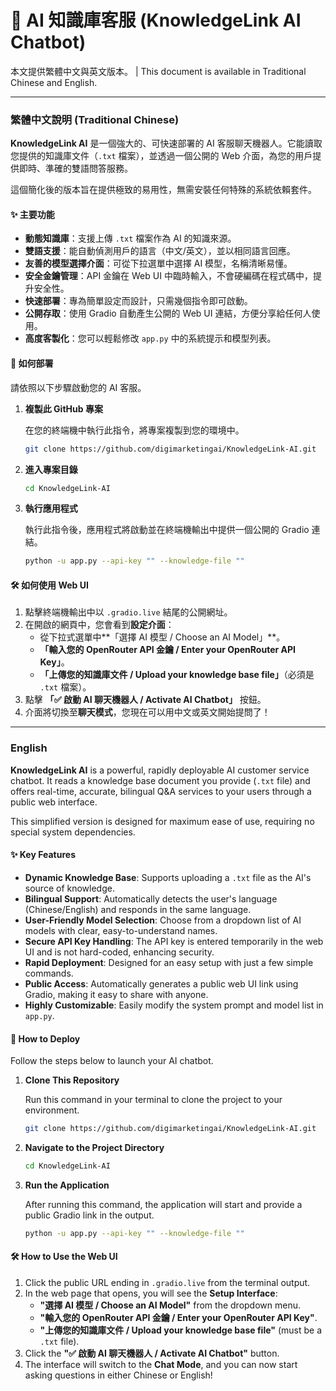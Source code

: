 # 🤖 AI 知識庫客服 (KnowledgeLink AI Chatbot)

本文提供繁體中文與英文版本。 | This document is available in Traditional Chinese and English.

---

### 繁體中文說明 (Traditional Chinese)

**KnowledgeLink AI** 是一個強大的、可快速部署的 AI 客服聊天機器人。它能讀取您提供的知識庫文件（`.txt` 檔案），並透過一個公開的 Web 介面，為您的用戶提供即時、準確的雙語問答服務。

這個簡化後的版本旨在提供極致的易用性，無需安裝任何特殊的系統依賴套件。

#### ✨ 主要功能

- **動態知識庫**：支援上傳 `.txt` 檔案作為 AI 的知識來源。
- **雙語支援**：能自動偵測用戶的語言（中文/英文），並以相同語言回應。
- **友善的模型選擇介面**：可從下拉選單中選擇 AI 模型，名稱清晰易懂。
- **安全金鑰管理**：API 金鑰在 Web UI 中臨時輸入，不會硬編碼在程式碼中，提升安全性。
- **快速部署**：專為簡單設定而設計，只需幾個指令即可啟動。
- **公開存取**：使用 Gradio 自動產生公開的 Web UI 連結，方便分享給任何人使用。
- **高度客製化**：您可以輕鬆修改 `app.py` 中的系統提示和模型列表。

#### 🚀 如何部署

請依照以下步驟啟動您的 AI 客服。

1.  **複製此 GitHub 專案**

    在您的終端機中執行此指令，將專案複製到您的環境中。
    ```bash
    git clone https://github.com/digimarketingai/KnowledgeLink-AI.git
    ```

2.  **進入專案目錄**
    ```bash
    cd KnowledgeLink-AI
    ```

3.  **執行應用程式**

    執行此指令後，應用程式將啟動並在終端機輸出中提供一個公開的 Gradio 連結。
    ```bash
    python -u app.py --api-key "" --knowledge-file ""
    ```

#### 🛠️ 如何使用 Web UI

1.  點擊終端機輸出中以 `.gradio.live` 結尾的公開網址。
2.  在開啟的網頁中，您會看到**設定介面**：
    -   從下拉式選單中**「選擇 AI 模型 / Choose an AI Model」**。
    -   **「輸入您的 OpenRouter API 金鑰 / Enter your OpenRouter API Key」**。
    -   **「上傳您的知識庫文件 / Upload your knowledge base file」**（必須是 `.txt` 檔案）。
3.  點擊 **「✅ 啟動 AI 聊天機器人 / Activate AI Chatbot」** 按鈕。
4.  介面將切換至**聊天模式**，您現在可以用中文或英文開始提問了！

---

### English

**KnowledgeLink AI** is a powerful, rapidly deployable AI customer service chatbot. It reads a knowledge base document you provide (`.txt` file) and offers real-time, accurate, bilingual Q&A services to your users through a public web interface.

This simplified version is designed for maximum ease of use, requiring no special system dependencies.

#### ✨ Key Features

- **Dynamic Knowledge Base**: Supports uploading a `.txt` file as the AI's source of knowledge.
- **Bilingual Support**: Automatically detects the user's language (Chinese/English) and responds in the same language.
- **User-Friendly Model Selection**: Choose from a dropdown list of AI models with clear, easy-to-understand names.
- **Secure API Key Handling**: The API key is entered temporarily in the web UI and is not hard-coded, enhancing security.
- **Rapid Deployment**: Designed for an easy setup with just a few simple commands.
- **Public Access**: Automatically generates a public web UI link using Gradio, making it easy to share with anyone.
- **Highly Customizable**: Easily modify the system prompt and model list in `app.py`.

#### 🚀 How to Deploy

Follow the steps below to launch your AI chatbot.

1.  **Clone This Repository**

    Run this command in your terminal to clone the project to your environment.
    ```bash
    git clone https://github.com/digimarketingai/KnowledgeLink-AI.git
    ```

2.  **Navigate to the Project Directory**
    ```bash
    cd KnowledgeLink-AI
    ```

3.  **Run the Application**

    After running this command, the application will start and provide a public Gradio link in the output.
    ```bash
    python -u app.py --api-key "" --knowledge-file ""
    ```

#### 🛠️ How to Use the Web UI

1.  Click the public URL ending in `.gradio.live` from the terminal output.
2.  In the web page that opens, you will see the **Setup Interface**:
    -   **"選擇 AI 模型 / Choose an AI Model"** from the dropdown menu.
    -   **"輸入您的 OpenRouter API 金鑰 / Enter your OpenRouter API Key"**.
    -   **"上傳您的知識庫文件 / Upload your knowledge base file"** (must be a `.txt` file).
3.  Click the **"✅ 啟動 AI 聊天機器人 / Activate AI Chatbot"** button.
4.  The interface will switch to the **Chat Mode**, and you can now start asking questions in either Chinese or English!
